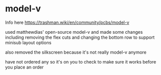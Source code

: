 # model-v

Info here
https://trashman.wiki/en/community/pcbs/model-v

used matthewdias' open-source model-v and made some changes including removing the flex cuts and changing the bottom row to support minisub layout options

also removed the silkscreen because it's not really model-v anymore

have not ordered any so it's on you to check to make sure it works before you place an order
